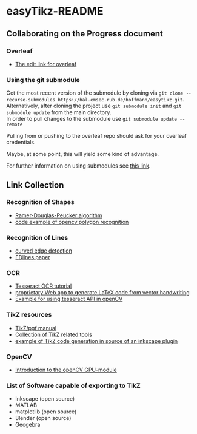 # easyTikz-README
## Collaborating on the Progress document
### Overleaf
* [The edit link for overleaf](https://www.overleaf.com/9582212296gqwnwjcchzjc)

### Using the git submodule
Get the most recent version of the submodule by cloning via `git clone --recurse-submodules https://hal.emsec.rub.de/hoffmann/easytikz.git`.  
Alternatively, after cloning the project use `git submodule init` and `git submodule update` from the main directory.  
In order to pull changes to the submodule use `git submodule update --remote`  

Pulling from or pushing to the overleaf repo should ask for your overleaf credentials.  

Maybe, at some point, this will yield some kind of advantage.  

For further information on using submodules see [this link](https://git-scm.com/book/en/v2/Git-Tools-Submodules).

## Link Collection
### Recognition of Shapes
* [Ramer-Douglas-Peucker algorithm](https://de.wikipedia.org/wiki/Douglas-Peucker-Algorithmus "for contour approximation")
* [code example of opencv polygon recognition](https://stackoverflow.com/questions/15277323/opencv-shape-detection)

### Recognition of Lines
* [curved edge detection](http://www.wisdom.weizmann.ac.il/~nadler/Sublinear_Edge_Detection/Curved/Sublinear_curved_edge_detection.html)
* [EDlines paper](http://c-viz.eskisehir.edu.tr/pdfs/EDLines2011ICIP.pdf)

### OCR
* [Tesseract OCR tutorial](https://medium.freecodecamp.org/getting-started-with-tesseract-part-i-2a6a6b1cf75e)
* [proprietary Web app to generate LaTeX code from vector handwriting](https://webdemo.myscript.com/views/math/index.html)
* [Example for using tesseract API in openCV](https://www.learnopencv.com/deep-learning-based-text-recognition-ocr-using-tesseract-and-opencv/)

### TikZ resources
* [TikZ/pgf manual](http://ftp.uni-erlangen.de/ctan/graphics/pgf/base/doc/pgfmanual.pdf)  
* [Collection of TikZ related tools](http://tikz.de/tools/)
* [example of TikZ code generation in source of an inkscape plugin](https://github.com/kjellmf/svg2tikz/blob/master/svg2tikz/extensions/tikz_export.py)

### OpenCV
* [Introduction to the openCV GPU-module](https://docs.opencv.org/2.4.13.7/modules/gpu/doc/introduction.html)

### List of Software capable of exporting to TikZ
* Inkscape (open source)
* MATLAB
* matplotlib (open source)
* Blender (open source)
* Geogebra